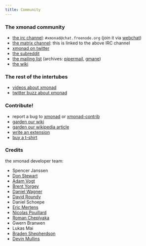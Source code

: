 ```yaml
---
title: Community
---
```


<div class="row">
<div class="col-lg" markdown="1">

### The xmonad community

*   [the irc channel](http://haskell.org/haskellwiki/IRC_channel): `#xmonad@chat.freenode.org` (join it via [webchat](https://webchat.freenode.net/))
*   [the matrix channel](https://matrix.to/#/#freenode_#xmonad:matrix.org): this is linked to the above IRC channel
*   [xmonad on twitter](http://twitter.com/xmonad)
*   [the subreddit](https://old.reddit.com/r/xmonad/)
*   [the mailing list](https://mail.haskell.org/cgi-bin/mailman/listinfo/xmonad) (archives: [pipermail](http://www.haskell.org/pipermail/xmonad/), [gmane](http://dir.gmane.org/gmane.comp.lang.haskell.xmonad))
*   [the wiki](http://haskell.org/haskellwiki/Xmonad)

### The rest of the intertubes

*   [videos about xmonad](videos.html)
*   [twitter buzz about xmonad](https://twitter.com/search?q=xmonad)

### Contribute!

*   report a bug to [xmonad](https://github.com/xmonad/xmonad/issues) or [xmonad-contrib](https://github.com/xmonad/xmonad-contrib/issues)
*   [garden our wiki](http://haskell.org/haskellwiki/Xmonad)
*   [garden our wikipedia article](http://en.wikipedia.org/wiki/Xmonad)
*   [write an extension](http://haskell.org/haskellwiki/Xmonad/xmonad_development_tutorial)
*   [buy a t-shirt](https://www.spreadshirt.com/shop.php?op=article&article_id=2125373)

</div>
<div class="col-lg" markdown="1">

### Credits

the xmonad developer team:

<div class="list-col-3" markdown="1">

*   Spencer Janssen
*   [Don Stewart](http://donsbot.wordpress.com/)
*   [Adam Vogt](http://www.eng.uwaterloo.ca/~aavogt/)
*   [Brent Yorgey](http://byorgey.wordpress.com/)
*   [Daniel Wagner](http://www.dmwit.com/)
*   [David Roundy](http://physics.oregonstate.edu/~roundyd/people.php)
*   Daniel Schoepe
*   [Eric Mertens](http://github.com/glguy)
*   [Nicolas Pouillard](http://nicolaspouillard.fr/)
*   [Roman Cheplyaka](http://ro-che.info/)
*   Gwern Branwen
*   Lukas Mai
*   [Braden Shepherdson](http://braincrater.wordpress.com/)
*   [Devin Mullins](http://twifkak.com/)

</div>
</div>
</div>
